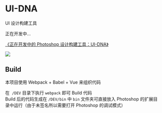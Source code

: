 # UI-DNA

UI 设计构建工具

正在开发中...

[《正在开发中的 Photoshop 设计构建工具：UI-DNA》](http://nullice.com/archives/2080)

![](http://ww4.sinaimg.cn/large/c35419f1gw1f9ia8gnnhxj208i0ia0ts.jpg)


## Build
本项目使用 Webpack + Babel + Vue 来组织代码  

在  `/DEV` 目录下执行 `webpack` 即可 Build 代码  
Build 后的代码生成在 `/DEV/bin` 中 `bin` 文件夹可直接放入 Photoshop 的扩展目录中运行（由于未签名所以需要打开 Photoshop 的调试模式）


